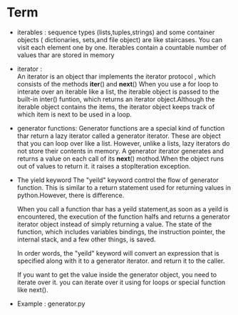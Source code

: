 # Term

- iterables : 
    sequence types (lists,tuples,strings) and some container objects ( dictionaries, sets,and file object) 
    are like staircases. You can visit each element one by one. Iterables contain a countable number of values
    thar are stored in memory

- iterator  :  
    An iterator is an object thar implements the iterator protocol , which consists of the methods __iter__()
    and __next__()
    When you use a for loop to interate over an iterable like a list, the iterable object is passed to the
    built-in inter() funtion, which returns an iterator object.Although the iterable object contains the items,
    the iterator object keeps track of which item is  next to be used in a loop.

- generator functions:
    Generator functions are a special kind of function thar return a lazy iterator called a generator iterator.
    These are object that you can loop over like a list. However, unlike a lists, lazy iterators do not store 
    their contents in memory.
    A generator iterator generates and returns a value on each call of its __next__() mothod.When the object runs out of
    values to return it. it raises a stopIteration exception.

- The yield keyword
    The "yeild" keyword control the flow of generator function. This is similar to a return statement used for returning 
    values  in python.However, there is difference.

    When you call a function thar has a yeild statement,as soon as a yeild is encountered, the execution of the function
    halfs and returns a generator iterator object instead of simply returning a value. The state of the function, which
    includes variables bindings, the instruction pointer, the internal stack, and a few other things, is saved.

    In order words, the "yeild" keyword will convert an expression that is specified along with it to a generator iterator.
    and return it to the caller.

    If you want to get the value inside the generator object, you need to iterate over it. you can iterate over it using 
    for loops or special function like next().

- Example : generator.py







